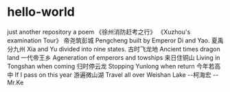 # hello-world
just another repository
a poem 
《徐州消防赶考之行》     《Xuzhou's examination Tour》
    帝尧筑彭城      Pengcheng built by Emperor Di and Yao.
    夏禹分九州      Xia and Yu divided into nine states.
    古时飞龙地      Ancient times dragon land
    一代帝王乡      Ageneration of emperors and towships
    来日住铜山      Living in Tongshan when coming
    归时停云龙      Stopping Yunlong when return
    今年若高中      If I pass on this year
    游遍微山湖      Travel all over Weishan Lake
    --柯海宏             --Mr.Ke
    
